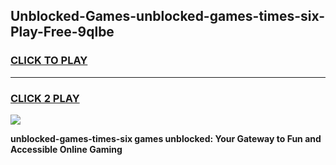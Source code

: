 
## Unblocked-Games-unblocked-games-times-six-Play-Free-9qlbe
<h3>
<a href="https://premium76.site?title=unblocked-games-times-six&ref=21A">CLICK TO PLAY</a></h3>
<hr>

<h3>
<a href="https://premium76.site?title=unblocked-games-times-six&ref=21A">CLICK 2 PLAY</a>
  
</h3>

<a href="https://premium76.site?title=unblocked-games-times-six&ref=21A"><img src="https://clearcache.store/games.png"></a>


**unblocked-games-times-six games unblocked: Your Gateway to Fun and Accessible Online Gaming**
